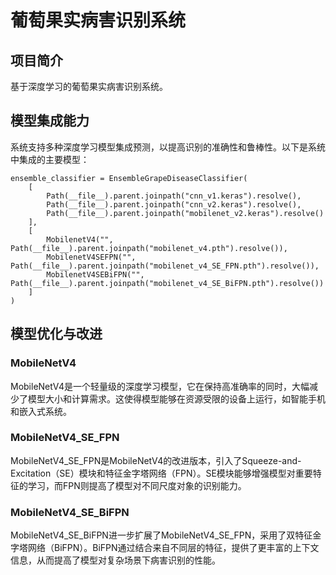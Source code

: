 # 葡萄果实病害识别系统

## 项目简介

基于深度学习的葡萄果实病害识别系统。

## 模型集成能力

系统支持多种深度学习模型集成预测，以提高识别的准确性和鲁棒性。以下是系统中集成的主要模型：

    ensemble_classifier = EnsembleGrapeDiseaseClassifier(
        [
            Path(__file__).parent.joinpath("cnn_v1.keras").resolve(),
            Path(__file__).parent.joinpath("cnn_v2.keras").resolve(),
            Path(__file__).parent.joinpath("mobilenet_v2.keras").resolve()
        ],
        [
            MobilenetV4("", Path(__file__).parent.joinpath("mobilenet_v4.pth").resolve()),
            MobilenetV4SEFPN("", Path(__file__).parent.joinpath("mobilenet_v4_SE_FPN.pth").resolve()),
            MobilenetV4SEBiFPN("", Path(__file__).parent.joinpath("mobilenet_v4_SE_BiFPN.pth").resolve())
        ]
    )


## 模型优化与改进

### MobileNetV4

MobileNetV4是一个轻量级的深度学习模型，它在保持高准确率的同时，大幅减少了模型大小和计算需求。这使得模型能够在资源受限的设备上运行，如智能手机和嵌入式系统。

### MobileNetV4_SE_FPN

MobileNetV4_SE_FPN是MobileNetV4的改进版本，引入了Squeeze-and-Excitation（SE）模块和特征金字塔网络（FPN）。SE模块能够增强模型对重要特征的学习，而FPN则提高了模型对不同尺度对象的识别能力。

### MobileNetV4_SE_BiFPN

MobileNetV4_SE_BiFPN进一步扩展了MobileNetV4_SE_FPN，采用了双特征金字塔网络（BiFPN）。BiFPN通过结合来自不同层的特征，提供了更丰富的上下文信息，从而提高了模型对复杂场景下病害识别的性能。

